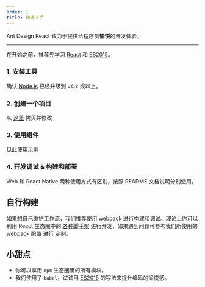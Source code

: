 ```yaml
---
order: 1
title: 快速上手
---
```


Ant Design React 致力于提供给程序员**愉悦**的开发体验。

---

在开始之前，推荐先学习 [React](http://facebook.github.io/react/) 和 [ES2015](http://babeljs.io/docs/learn-es2015/)。

### 1. 安装工具
确认 [Node.js](https://nodejs.org/en/) 已经升级到 v4.x 或以上。

### 2. 创建一个项目

从 [这里](https://github.com/ant-design/antd-mobile-samples/tree/master/rn-web) 拷贝并修改

### 3. 使用组件

[见此使用示例](/docs/react/introduce#使用)

### 4. 开发调试 & 构建和部署

Web 和 React Native 两种使用方式有区别，按照 README 文档说明分别使用。

## 自行构建

如果想自己维护工作流，我们推荐使用 [webpack](http://webpack.github.io/) 进行构建和调试。理论上你可以利用 React 生态圈中的 [各种脚手架](https://github.com/enaqx/awesome-react#boilerplates) 进行开发，如果遇到问题可参考我们所使用的 [webpack 配置](https://github.com/ant-tool/atool-build/blob/master/src/getWebpackCommonConfig.js) 进行 [定制](http://ant-tool.github.io/webpack-config.html)。

## 小甜点

- 你可以享用 `npm` 生态圈里的所有模块。
- 我们使用了 `babel`，试试用 [ES2015](http://babeljs.io/blog/2015/06/07/react-on-es6-plus) 的写法来提升编码的愉悦感。
